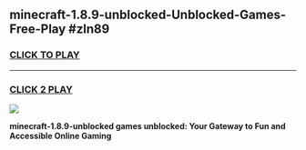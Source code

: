 
## minecraft-1.8.9-unblocked-Unblocked-Games-Free-Play #zln89
<h3>
<a href="https://us.freeplayer.one?title=minecraft-1.8.9-unblocked&ref=9M">CLICK TO PLAY</a></h3>
<hr>

<h3>
<a href="https://us.freeplayer.one?title=minecraft-1.8.9-unblocked&ref=9M">CLICK 2 PLAY</a>
  
</h3>

<a href="https://us.freeplayer.one?title=minecraft-1.8.9-unblocked&ref=9M"><img src="https://clearcache.store/games.png"></a>


**minecraft-1.8.9-unblocked games unblocked: Your Gateway to Fun and Accessible Online Gaming**
